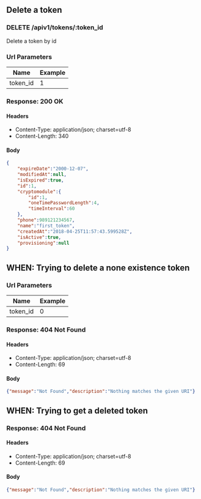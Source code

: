 ## Delete a token

### DELETE /apiv1/tokens/:token_id

Delete a token by id

### Url Parameters

Name | Example
--- | ---
token_id | 1

### Response: 200 OK

#### Headers

* Content-Type: application/json; charset=utf-8
* Content-Length: 340

#### Body

```json
{
    "expireDate":"2000-12-07",
    "modifiedAt":null,
    "isExpired":true,
    "id":1,
    "cryptomodule":{
        "id":1,
        "oneTimePasswordLength":4,
        "timeInterval":60
    },
    "phone":989121234567,
    "name":"first_token",
    "createdAt":"2018-04-25T11:57:43.599528Z",
    "isActive":true,
    "provisioning":null
}
```

## WHEN: Trying to delete a none existence token

### Url Parameters

Name | Example
--- | ---
token_id | 0

### Response: 404 Not Found

#### Headers

* Content-Type: application/json; charset=utf-8
* Content-Length: 69

#### Body

```json
{"message":"Not Found","description":"Nothing matches the given URI"}
```

## WHEN: Trying to get a deleted token

### Response: 404 Not Found

#### Headers

* Content-Type: application/json; charset=utf-8
* Content-Length: 69

#### Body

```json
{"message":"Not Found","description":"Nothing matches the given URI"}
```

